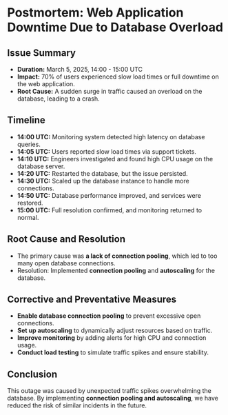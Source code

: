 # Postmortem: Web Application Downtime Due to Database Overload  

## Issue Summary  
- **Duration:** March 5, 2025, 14:00 - 15:00 UTC  
- **Impact:** 70% of users experienced slow load times or full downtime on the web application.  
- **Root Cause:** A sudden surge in traffic caused an overload on the database, leading to a crash.  

## Timeline  
- **14:00 UTC:** Monitoring system detected high latency on database queries.  
- **14:05 UTC:** Users reported slow load times via support tickets.  
- **14:10 UTC:** Engineers investigated and found high CPU usage on the database server.  
- **14:20 UTC:** Restarted the database, but the issue persisted.  
- **14:30 UTC:** Scaled up the database instance to handle more connections.  
- **14:50 UTC:** Database performance improved, and services were restored.  
- **15:00 UTC:** Full resolution confirmed, and monitoring returned to normal.  

## Root Cause and Resolution  
- The primary cause was **a lack of connection pooling**, which led to too many open database connections.  
- Resolution: Implemented **connection pooling** and **autoscaling** for the database.  

## Corrective and Preventative Measures  
- **Enable database connection pooling** to prevent excessive open connections.  
- **Set up autoscaling** to dynamically adjust resources based on traffic.  
- **Improve monitoring** by adding alerts for high CPU and connection usage.  
- **Conduct load testing** to simulate traffic spikes and ensure stability.  

## Conclusion  
This outage was caused by unexpected traffic spikes overwhelming the database. By implementing **connection pooling and autoscaling**, we have reduced the risk of similar incidents in the future.  

